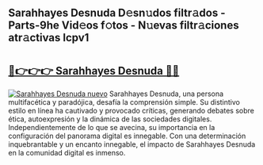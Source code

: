## Sarahhayes Desnuda D𝚎sn𝚞dos filtr𝚊dos - Parts-9he Vid𝚎os f𝚘tos - N𝚞evas filtr𝚊ciones atr𝚊ctivas lcpv1

# <h2><a href="http://mbcjma.tromn.icu/?c=Sarahhayes+Desnuda">🔗👉👉👉 Sarahhayes Desnuda 🔗🔗</a></h2>

[![Sarahhayes Desnuda nuevo](https://i.imgur.com/pEAQMta.gif)](http://mbcjma.tromn.icu/?c=Sarahhayes+Desnuda)
Sarahhayes Desnuda, una persona multifacética y paradójica, desafía la comprensión simple. Su distintivo estilo en línea ha cautivado y provocado críticas, generando debates sobre ética, autoexpresión y la dinámica de las sociedades digitales. Independientemente de lo que se avecina, su importancia en la configuración del panorama digital es innegable. Con una determinación inquebrantable y un encanto innegable, el impacto de Sarahhayes Desnuda en la comunidad digital es inmenso.
